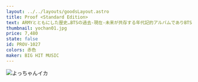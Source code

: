 ```yaml
---
layout: ../../layouts/goodsLayout.astro
title: Proof <Standard Edition>
text: ARMYとともにした歴史…BTSの過去‐現在‐未来が共存する年代記的アルバムでありBTSの誓いとARMYへの真心が込められた特別なアルバム。今回のアルバムには、過去のアルバムのタイトル曲、7人のメンバーが選定したユニット曲やソロ曲、未発売曲、スペシャル・バージョンなど、計48曲が収録されている
thumbnail: yochan01.jpg
price: 7,480
state: false
id: PROV-1027
colors: 赤色
maker: BIG HIT MUSIC
---
```


![よっちゃんイカ](/images/yochan01.jpg)
